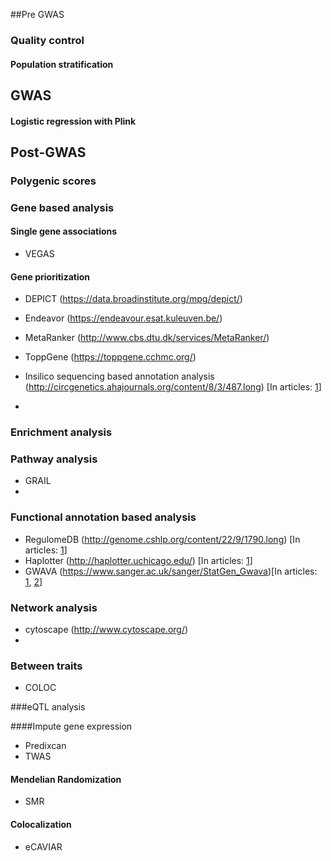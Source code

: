 

##Pre GWAS

### Quality control

#### Population stratification 


## GWAS

#### Logistic regression with Plink 

## Post-GWAS

### Polygenic scores
### Gene based analysis 
#### Single gene associations
 - VEGAS 

#### Gene prioritization 

 - DEPICT (https://data.broadinstitute.org/mpg/depict/)
 - Endeavor (https://endeavour.esat.kuleuven.be/)
 - MetaRanker (http://www.cbs.dtu.dk/services/MetaRanker/)
 - ToppGene (https://toppgene.cchmc.org/)

 
 - Insilico sequencing based annotation analysis (http://circgenetics.ahajournals.org/content/8/3/487.long) [In articles: [1](http://www.nature.com/ng/journal/vaop/ncurrent/full/ng.3698.html)]
 - 

### Enrichment analysis

### Pathway analysis

 - GRAIL
 - 

### Functional annotation based analysis 

 - RegulomeDB (http://genome.cshlp.org/content/22/9/1790.long) [In articles: [1](http://www.nature.com/ng/journal/vaop/ncurrent/full/ng.3698.html)]
 -  Haplotter (http://haplotter.uchicago.edu/) [In articles: [1](http://www.nature.com/ng/journal/vaop/ncurrent/full/ng.3698.html)]
 - GWAVA (https://www.sanger.ac.uk/sanger/StatGen_Gwava)[In articles: [1](http://www.nature.com/nmeth/journal/v11/n3/full/nmeth.2832.html), [2](http://www.nature.com/ng/journal/vaop/ncurrent/full/ng.3745.html#ref18)]


### Network analysis

 - cytoscape (http://www.cytoscape.org/)
 - 

### Between traits 

 - COLOC


###eQTL analysis

####Impute gene expression
 
 - Predixcan
 - TWAS

#### Mendelian Randomization

 - SMR
 
#### Colocalization
 - eCAVIAR

 

 
 